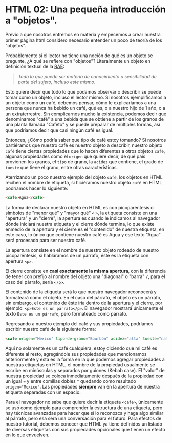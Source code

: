 # HTML 02: Una pequeña introducción a "objetos".
Previo a que nosotros entremos en materia y empecemos a crear nuestra primer página html considero necesario entender un poco de teoría de los "objetos".

Probablemente si el lector no tiene una noción de qué es un objeto se pregunte, ¿A qué se refiere con "objetos"? Literalmente un objeto en definición textual de la [RAE](https://dle.rae.es/objeto):

> _Todo lo que puede ser materia de conocimiento o sensibilidad de parte del sujeto, incluso este mismo._

Esto quiere decir que todo lo que podamos observar o describir se puede tomar como un objeto, incluso el lector mismo. Si nosotros ejemplificamos a un objeto como un café, debemos pensar, cómo le explicaríamos a una persona que nunca ha bebido un café, qué es, o a nuestro hijo de 1 año, o a un extraterrestre. Sin complicarnos mucho la existencia, podemos decir que denominamos "café" a una bebida que se obtiene a partir de los granos de una planta llamada "Cafeto" y se puede preparar de múltiples formas, así que podríamos decir que casi ningún café es igual.

Entonces, ¿Cómo podría saber que tipo de café estoy tomando? Si nosotros partiéramos que nuestro café es nuestro objeto a describir, nuestro objeto `café` tiene ciertas propiedades que lo hacen diferentes a otros objetos `café`, algunas propiedades como el `origen` que quiere decir, de qué país provienen los granos, el `tipo` de grano, la `acidez` que contiene, el grado de `tueste` que tiene el grano, entre otras características.

Aterrizando un poco nuestro ejemplo del objeto `café`, los objetos en HTML reciben el nombre de etiqueta, si hiciéramos nuestro objeto `café` en HTML podríamos hacer lo siguiente:

```html
<cafe>Agua</cafe>
```

La forma de declarar nuestro objeto en HTML es con picoparéntesis o símbolos de "menor qué" y "mayor qué" `<` `>`, la etiqueta consiste en una "apertura" y un "cierre", la apertura es cuando le indicamos al navegador dónde iniciará nuestra etiqueta y el cierre dónde termina, lo que existe enmedio de la apertura y el cierre es el "contenido" de nuestra etiqueta, en este caso, lo único que contiene nuestro café es Agua y ese texto "Agua" será procesado para ser nuestro café.

La apertura consiste en el nombre de nuestro objeto rodeado de nuestro picoparéntesis, si habláramos de un párrafo, éste es la etiqueta con apertura `<p>`.

El cierre consiste en __casi exactamente la misma apertura__, con la diferencia de tener con prefijo al nombre del objeto una "diagonal" o "barra" `/`, para el caso del párrafo, sería `</p>`.

El contenido de la etiqueta será lo que nuestro navegador reconocerá y formateará como el objeto. En el caso del párrafo, el objeto es un párrafo, sin embargo, el contenido de éste iría dentro de la apertura y el cierre, por ejemplo: `<p>Este es un párrafo</p>`. El navegador mostrará únicamente el texto `Este es un párrafo`, pero formateado como párrafo.

Regresando a nuestro ejemplo del café y sus propiedades, podríamos escribir nuestro café de la siguiente forma:

```html
<cafe origen="Mexico" tipo-de-grano="Bourbón" acidez="alta" tueste="natural">Agua</cafe>
```

Aquí no solamente es un café cualquiera, estoy diciendo que mi café es diferente al resto, agregándole sus propiedades que mencionamos anteriormente y esta es la forma en la que podemos agregar propiedades a nuestras etiquetas en HTML, el nombre de la propiedad usualmente se escribe en minúsculas y separados por guiones (Kebab case). El "valor" de nuestra propiedad se coloca inmediatamente después de la propiedad con un igual `=` y entre comillas dobles `"` quedando como resultado `origen="Mexico"`. Las propiedades __siempre__ van en la apertura de nuestra etiqueta separadas con un espacio.

Para el navegador no sabe que quiere decir la etiqueta `<cafe>`, únicamente se usó como ejemplo para comprender la estructura de una etiqueta, pero hay técnicas avanzadas para hacer que sí lo reconozca y haga algo similar al párrafo, pero esa será una conversación para el futuro. Para efectos de nuestro tutorial, debemos conocer que HTML ya tiene definidos un listado de diversas etiquetas con sus propiedades opcionales que tienen un efecto en lo que envuelven.
